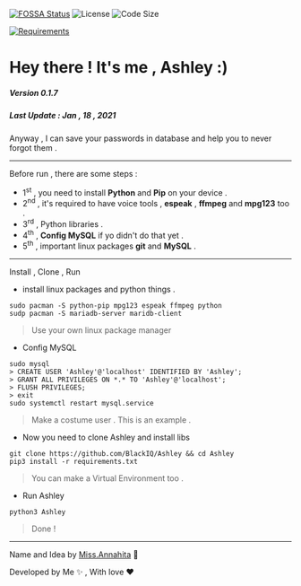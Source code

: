 [![FOSSA Status](https://app.fossa.com/api/projects/git%2Bgithub.com%2FBlackIQ%2FAshley.svg?type=shield)](https://app.fossa.com/projects/git%2Bgithub.com%2FBlackIQ%2FAshley?ref=badge_shield)
<img src="https://img.shields.io/github/license/BlackIQ/Ashley?style=flat-square" alt="License"/>
<img src="https://img.shields.io/github/languages/code-size/BlackIQ/Ashley?style=flat-square" alt="Code Size"/>

[![Requirements](https://img.shields.io/badge/Requirements-See%20Here-orange)](https://github.com/xenups/bottle_restfool/blob/master/requirements.txt)

# Hey there ! It's me , Ashley :)
##### Version 0.1.7
##### Last Update : Jan , 18 , 2021

Anyway , I can save your passwords in database and help you to never forgot them .

<hr>

Before run , there are some steps :

- 1<sup>st</sup> , you need to install **Python** and **Pip** on your device .
- 2<sup>nd</sup> , it's required to have voice tools , **espeak** , **ffmpeg** and **mpg123** too .
- 3<sup>rd</sup> , Python libraries .
- 4<sup>th</sup> , **Config MySQL** if yo didn't do that yet .
- 5<sup>th</sup> , important linux packages **git** and **MySQL** .

<hr>

Install , Clone , Run 

- install linux packages and python things .

```
sudo pacman -S python-pip mpg123 espeak ffmpeg python
sudp pacman -S mariadb-server maridb-client
```

> Use your own linux package manager

- Config MySQL

```
sudo mysql
> CREATE USER 'Ashley'@'localhost' IDENTIFIED BY 'Ashley';
> GRANT ALL PRIVILEGES ON *.* TO 'Ashley'@'localhost';
> FLUSH PRIVILEGES;
> exit
sudo systemctl restart mysql.service
```

> Make a costume user . This is an example .

- Now you need to clone Ashley and install libs

```
git clone https://github.com/BlackIQ/Ashley && cd Ashley
pip3 install -r requirements.txt
```

> You can make a Virtual Environment too . 

- Run Ashley

```
python3 Ashley
```

> Done !

<hr>

Name and Idea by <a href="https://github.com/Annahita2004">Miss.Annahita</a> 💖

Developed by Me ✨ , With love ❤️
